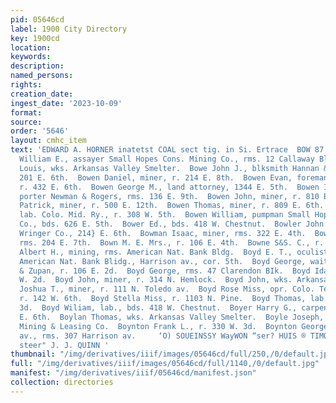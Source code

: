 ```yaml
---
pid: 05646cd
label: 1900 City Directory
key: 1900cd
location: 
keywords: 
description: 
named_persons: 
rights: 
creation_date: 
ingest_date: '2023-10-09'
format: 
source: 
order: '5646'
layout: cmhc_item
text: 'EDWARD A. HORNER inatetst COAL sect tig. in Si. Ertrace  BOW 87 BOY  Bowden
  William E., assayer Small Hopes Cons. Mining Co., rms. 12 Callaway Blk.  Bowdic
  Louis, wks. Arkansas Valley Smelter.  Bowe John J., blksmith Hannan & Gordon, rms.
  201 E. 6th.  Bowen Daniel, miner, r. 214 E. 8th.  Bowen Evan, foreman Chippewa Lease,
  r. 432 E. 6th.  Bowen George M., land attorney, 1344 E. 5th.  Bowen Isaac W., col’d,
  porter Newman & Rogers, rms. 136 E. 9th.  Bowen John, miner, r. 810 E. 5th.  Bowen
  Patrick, miner, r. 500 E. 12th.  Bowen Thomas, miner, r. 809 E. 6th.  Bowen William,
  lab. Colo. Mid. Ry., r. 308 W. 5th.  Bowen William, pumpman Small Hopes Cons. Mining
  Co., bds. 626 E. 5th.  Bower Ed., bds. 418 W. Chestnut.  Bowler John A., mgr. American
  Wringer Co., 214} E. 6th.  Bowman Isaac, miner, rms. 322 E. 4th.  Bowman John, miner,
  rms. 204 E. 7th.  Bown M. E. Mrs., r. 106 E. 4th.  Bowne S&S. C., r. 419 W. Elm.  Boyd
  Albert H., mining, rms. American Nat. Bank Bldg.  Boyd E. T., oculist and aurist,
  American Nat. Bank Blidg., Harrison av., cor. 5th.  Boyd George, waiter Francis
  & Zupan, r. 106 E. 2d.  Boyd George, rms. 47 Clarendon BIk.  Boyd Ida Mrs., r. 141
  W. 2d.  Boyd John, miner, r. 314 N. Hemlock.  Boyd John, wks. Arkansas Valley Smelter.  Boyd
  Joshua T., miner, r. 111 N. Toledo av.  Boyd Rose Miss, opr. Colo. Telephone Co.,
  r. 142 W. 6th.  Boyd Stella Miss, r. 1103 N. Pine.  Boyd Thomas, lab., r. 604 W.
  3d.  Boyd Wiliam, lab., bds. 418 W. Chestnut.  Boyer Harry G., carpenter, r. 618
  E. 6th.  Boylan Thomas, wks. Arkansas Valley Smelter.  Boyle Joseph, nipper Penn.
  Mining & Leasing Co.  Boynton Frank L., r. 330 W. 3d.  Boynton George, 308 Harrison
  av., rms. 307 Harrison av.     ‘O) SOUEINSSY WayWON “ser? HUIS ® TIMOd  ROOM MOULDINGS
  steer" J. J. QUINN '
thumbnail: "/img/derivatives/iiif/images/05646cd/full/250,/0/default.jpg"
full: "/img/derivatives/iiif/images/05646cd/full/1140,/0/default.jpg"
manifest: "/img/derivatives/iiif/05646cd/manifest.json"
collection: directories
---
```

